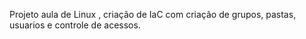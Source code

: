Projeto aula de Linux , criação de IaC com criação de grupos, pastas, usuarios e controle de acessos.
